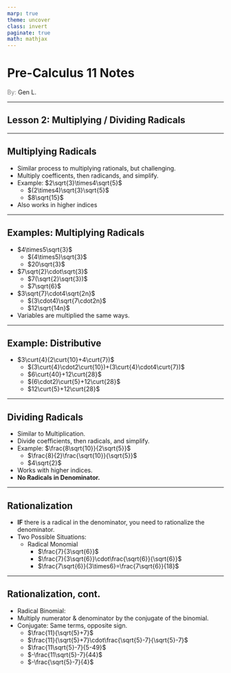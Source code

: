 ```yaml
---
marp: true
theme: uncover
class: invert
paginate: true
math: mathjax
---
```


$\renewcommand{\nrt}[2][]{\sqrt[#1]{#2}}$

# <!--fit--> Pre-Calculus 11 Notes
<span style="color:grey">By:</span> Gen L.

<!--_footer: In partnership with Hyperion University, 2023-->

$\newcommand{\curt}[1]{\sqrt[3]{#1}}$
$\newcommand{\qurt}[1]{\sqrt[4]{#1}}$

---

## Lesson 2: Multiplying / Dividing Radicals

---

## Multiplying Radicals

* Similar process to multiplying rationals, but challenging.
* Multiply coefficents, then radicands, and simplify.
* Example: $2\sqrt{3}\times4\sqrt{5}$
    * $(2\times4)\sqrt{3}\sqrt{5}$
    * $8\sqrt{15}$
* Also works in higher indices

---

## Examples: Multiplying Radicals

* $4\times5\sqrt{3}$
    * $(4\times5)\sqrt{3}$
    * $20\sqrt{3}$
* $7\sqrt{2}\cdot\sqrt{3}$
    * $7(\sqrt{2}\sqrt{3})$
    * $7\sqrt{6}$
* $3\sqrt{7}\cdot4\sqrt{2n}$
    * $(3\cdot4)\sqrt{7\cdot2n}$
    * $12\sqrt{14n}$
* Variables are multiplied the same ways.

---

## Example: Distributive

* $3\curt{4}(2\curt{10}+4\curt{7})$
    * $(3\curt{4}\cdot2\curt{10})+(3\curt{4}\cdot4\curt{7})$
    * $6\curt{40}+12\curt{28}$
    * $(6\cdot2)\curt{5}+12\curt{28}$
    * $12\curt{5}+12\curt{28}$

---

## Dividing Radicals

* Similar to Multiplication.
* Divide coefficients, then radicals, and simplify.
* Example: $\frac{8\sqrt{10}}{2\sqrt{5}}$
    * $\frac{8}{2}\frac{\sqrt{10}}{\sqrt{5}}$
    * $4\sqrt{2}$
* Works with higher indices.
* **No Radicals in Denominator.**

---

## Rationalization

* **IF** there is a radical in the denominator, you need to rationalize the denominator.
* Two Possible Situations:
    * Radical Monomial
        * $\frac{7}{3\sqrt{6}}$
        * $\frac{7}{3\sqrt{6}}\cdot\frac{\sqrt{6}}{\sqrt{6}}$
        * $\frac{7\sqrt{6}}{3\times6}=\frac{7\sqrt{6}}{18}$

---

## Rationalization, cont.

* Radical Binomial:
* Multiply numerator & denominator by the conjugate of the binomial.
* Conjugate: Same terms, opposite sign.
    * $\frac{11}{\sqrt{5}+7}$
    * $\frac{11}{\sqrt{5}+7}\cdot\frac{\sqrt{5}-7}{\sqrt{5}-7}$
    * $\frac{11\sqrt{5}-7}{5-49}$
    * $-\frac{11\sqrt{5}-7}{44}$
    * $-\frac{\sqrt{5}-7}{4}$

